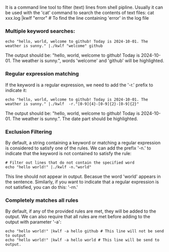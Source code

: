 It is a command line tool to filter (text) lines from shell pipline.
Usually it can be used with the 'cat' command to search the contents of text files:
cat xxx.log |kwlf "error" # To find the line containing 'error' in the log file

### Multiple keyword searches:
```
echo "hello, world, welcome to github! Today is 2024-10-01. The weather is sunny." |./kwlf "welcome" github
```
The output should be: "hello, world, welcome to github! Today is 2024-10-01. The weather is sunny.", words 'welcome' and 'github' will be highlighted.

### Regular expression matching
If the keyword is a regular expression, we need to add the '-r.' prefix to indicate it:
```
echo "hello, world, welcome to github! Today is 2024-10-01. The weather is sunny." |./kwlf  -r."[0-9]{4}-[0-9]{2}-[0-9]{2}"
```
The output should be: "hello, world, welcome to github! Today is 2024-10-01. The weather is sunny.". The date part should be highlighted.

### Exclusion Filtering
By default, a string containing a keyword or matching a regular expression is considered to satisfy one of the rules.
We can add the prefix '-n.' to indicate that the keyword is not contained to satisfy the rule:
```
# Filter out lines that do not contain the specified word
echo "hello world!" |./kwlf -n."world"
```
This line should not appear in output. Becasue the word 'world' appears in the sentence.
Similarly, if you want to indicate that a regular expression is not satisfied, you can do this: '-rn.'


### Completely matches all rules
By default, if any of the provided rules are met, they will be added to the output.
We can also require that all rules are met before adding to the output with parameter '-a':

```
echo "hello world!" |kwlf -a hello github # This line will not be send to output
echo "hello world!" |kwlf -a hello world # This line will be send to output.
```

